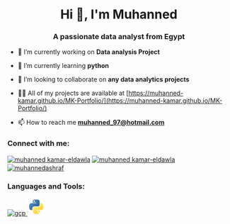 <h1 align="center">Hi 👋, I'm Muhanned</h1>
<h3 align="center">A passionate data analyst from Egypt</h3>

- 🔭 I’m currently working on **Data analysis Project**

- 🌱 I’m currently learning **python**

- 👯 I’m looking to collaborate on **any data analytics projects**

- 👨‍💻 All of my projects are available at [https://muhanned-kamar.github.io/MK-Portfolio/](https://muhanned-kamar.github.io/MK-Portfolio/)

- 📫 How to reach me **muhanned_97@hotmail.com**

<h3 align="left">Connect with me:</h3>
<p align="left">
<a href="https://linkedin.com/in/muhanned kamar-eldawla" target="blank"><img align="center" src="https://raw.githubusercontent.com/rahuldkjain/github-profile-readme-generator/master/src/images/icons/Social/linked-in-alt.svg" alt="muhanned kamar-eldawla" height="30" width="40" /></a>
<a href="https://kaggle.com/muhanned kamar-eldawla" target="blank"><img align="center" src="https://raw.githubusercontent.com/rahuldkjain/github-profile-readme-generator/master/src/images/icons/Social/kaggle.svg" alt="muhanned kamar-eldawla" height="30" width="40" /></a>
<a href="https://instagram.com/muhannedashraf" target="blank"><img align="center" src="https://raw.githubusercontent.com/rahuldkjain/github-profile-readme-generator/master/src/images/icons/Social/instagram.svg" alt="muhannedashraf" height="30" width="40" /></a>
</p>

<h3 align="left">Languages and Tools:</h3>
<p align="left"> <a href="https://cloud.google.com" target="_blank" rel="noreferrer"> <img src="https://www.vectorlogo.zone/logos/google_cloud/google_cloud-icon.svg" alt="gcp" width="40" height="40"/> </a> <a href="https://www.python.org" target="_blank" rel="noreferrer"> <img src="https://raw.githubusercontent.com/devicons/devicon/master/icons/python/python-original.svg" alt="python" width="40" height="40"/> </a> </p>
